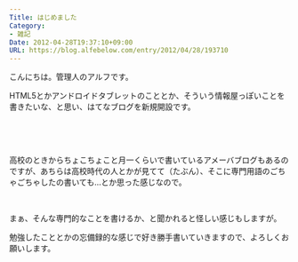 ```yaml
---
Title: はじめました
Category:
- 雑記
Date: 2012-04-28T19:37:10+09:00
URL: https://blog.alfebelow.com/entry/2012/04/28/193710
---
```


<p>こんにちは。管理人のアルフです。</p>
<p>HTML5とかアンドロイドタブレットのこととか、そういう情報屋っぽいことを書きたいな、と思い、はてなブログを新規開設です。</p>
<p>&nbsp;</p>
<p>&nbsp;</p>
<p>高校のときからちょこちょこと月一くらいで書いているアメーバブログもあるのですが、あちらは高校時代の人とかが見てて（たぶん）、そこに専門用語のごちゃごちゃしたの書いても&hellip;とか思った感じなので。</p>
<p>&nbsp;</p>
<p>まぁ、そんな専門的なことを書けるか、と聞かれると怪しい感じもしますが。</p>
<p>勉強したこととかの忘備録的な感じで好き勝手書いていきますので、よろしくお願いします。</p>
